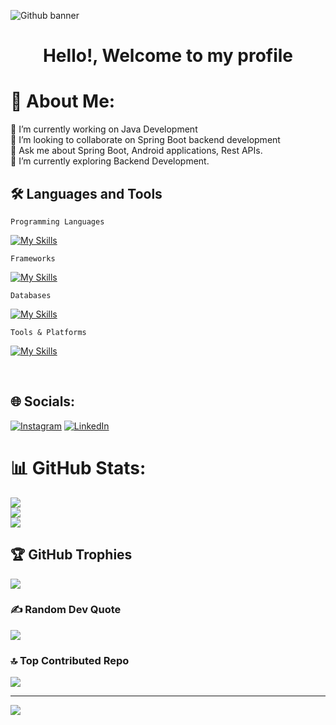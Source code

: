 ![Github banner](https://github.com/user-attachments/assets/1e88af2c-9a64-466c-b4ee-e1cfc38ac074)

<h1>
 <p align="center">
 Hello!, Welcome to my profile
</p>
</h1>

# 💫 About Me:
🔭 I’m currently working on Java Development<br>🤝 I’m looking to collaborate on Spring Boot backend development<br>👯 Ask me about Spring Boot, Android applications, Rest APIs.<br>🌱 I’m currently exploring Backend Development.


## 🛠️ Languages and Tools
`Programming Languages`

[![My Skills](https://skillicons.dev/icons?i=java,kotlin,dart,c,cpp&theme=dark)]()

`Frameworks`

[![My Skills](https://skillicons.dev/icons?i=spring,hibernate,flutter&theme=dark)]()

`Databases`

[![My Skills](https://skillicons.dev/icons?i=mysql,postgresql,mongodb,sqlite&theme=dark)]()

`Tools & Platforms`

[![My Skills](https://skillicons.dev/icons?i=vscode,idea,androidstudio,postman,maven,git,github,docker,firebase,redis,kafka&theme=dark)]()

<br/>

## 🌐 Socials:
[![Instagram](https://img.shields.io/badge/Instagram-%23E4405F.svg?logo=Instagram&logoColor=white)](https://instagram.com/itz_gsl_tiger) [![LinkedIn](https://img.shields.io/badge/LinkedIn-%230077B5.svg?logo=linkedin&logoColor=white)](https://www.linkedin.com/in/gyarsilalsolanki)


# 📊 GitHub Stats:
![](https://github-readme-stats.vercel.app/api?username=gyarsilalsolanki011&theme=tokyonight&hide_border=true&include_all_commits=false&count_private=false)<br/>
![](https://github-readme-streak-stats.herokuapp.com/?user=gyarsilalsolanki011&theme=tokyonight&hide_border=true)<br/>
![](https://github-readme-stats.vercel.app/api/top-langs/?username=gyarsilalsolanki011&theme=tokyonight&hide_border=true&include_all_commits=false&count_private=false&layout=compact)

## 🏆 GitHub Trophies
![](https://github-profile-trophy.vercel.app/?username=gyarsilalsolanki011&theme=tokyonight&no-frame=true&no-bg=false&margin-w=4)

### ✍️ Random Dev Quote
![](https://quotes-github-readme.vercel.app/api?type=horizontal&theme=tokyonight)

### 🔝 Top Contributed Repo
![](https://github-contributor-stats.vercel.app/api?username=gyarsilalsolanki011&limit=5&theme=tokyonight&combine_all_yearly_contributions=true)

---
[![](https://visitcount.itsvg.in/api?id=gyarsilalsolanki011&icon=5&color=0)](https://visitcount.itsvg.in)

<!-- Proudly created with GPRM ( https://gprm.itsvg.in ) -->
